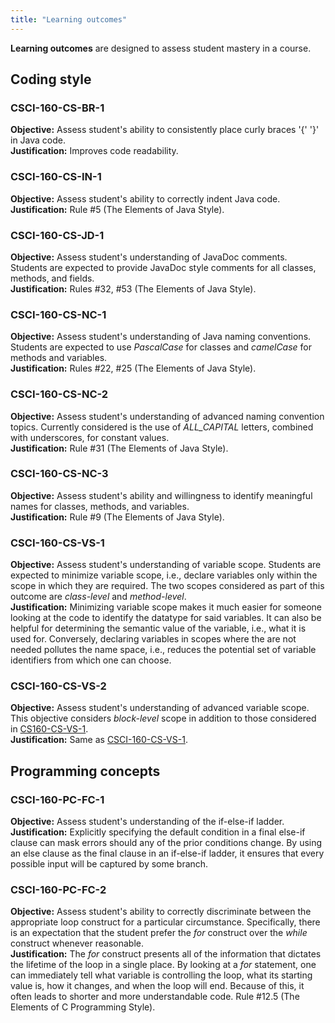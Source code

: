 ```yaml
---
title: "Learning outcomes"
---
```


**Learning outcomes** are designed to assess student mastery in a course.

## Coding style
### CSCI-160-CS-BR-1
**Objective:** Assess student's ability to consistently place curly braces '{'
'}' in Java code.  
**Justification:** Improves code readability.

### CSCI-160-CS-IN-1
**Objective:** Assess student's ability to correctly indent Java code.  
**Justification:** Rule #5 (The Elements of Java Style).

### CSCI-160-CS-JD-1
**Objective:** Assess student's understanding of JavaDoc comments. Students are
expected to provide JavaDoc style comments for all classes, methods, and fields.  
**Justification:** Rules #32, #53 (The Elements of Java Style).

### CSCI-160-CS-NC-1
**Objective:** Assess student's understanding of Java naming conventions.
Students are expected to use _PascalCase_ for classes and _camelCase_ for
methods and variables.  
**Justification:** Rules #22, #25 (The Elements of Java Style).

### CSCI-160-CS-NC-2
**Objective:** Assess student's understanding of advanced naming convention
topics. Currently considered is the use of _ALL\_CAPITAL_ letters, combined with
underscores, for constant values.  
**Justification:** Rule #31 (The Elements of Java Style).

### CSCI-160-CS-NC-3
**Objective:** Assess student's ability and willingness to identify meaningful
names for classes, methods, and variables.  
**Justification:** Rule #9 (The Elements of Java Style).

### CSCI-160-CS-VS-1
**Objective:** Assess student's understanding of variable scope. Students are
expected to minimize variable scope, i.e., declare variables only within the
scope in which they are required. The two scopes considered as part of this
outcome are _class-level_ and _method-level_.  
**Justification:** Minimizing variable scope makes it much easier for someone
looking at the code to identify the datatype for said variables. It can also be
helpful for determining the semantic value of the variable, i.e., what it is
used for. Conversely, declaring variables in scopes where the are not needed
pollutes the name space, i.e., reduces the potential set of variable identifiers
from which one can choose.

### CSCI-160-CS-VS-2
**Objective:** Assess student's understanding of advanced variable scope. This
objective considers _block-level_ scope in addition to those considered in
[CS160-CS-VS-1](#cs160-cs-vs-1).  
**Justification:** Same as [CSCI-160-CS-VS-1](#csci-160-cs-vs-1).

## Programming concepts
### CSCI-160-PC-FC-1
**Objective:** Assess student's understanding of the if-else-if ladder.  
**Justification:** Explicitly specifying the default condition in a final
else-if clause can mask errors should any of the prior conditions change. By
using an else clause as the final clause in an if-else-if ladder, it ensures
that every possible input will be captured by some branch.

### CSCI-160-PC-FC-2
**Objective:** Assess student's ability to correctly discriminate between the
appropriate loop construct for a particular circumstance. Specifically, there is
an expectation that the student prefer the _for_ construct over the _while_
construct whenever reasonable.  
**Justification:** The _for_ construct presents all of the information that
dictates the lifetime of the loop in a single place. By looking at a _for_
statement, one can immediately tell what variable is controlling the loop, what
its starting value is, how it changes, and when the loop will end. Because of
this, it often leads to shorter and more understandable code. Rule #12.5 (The
Elements of C Programming Style).
